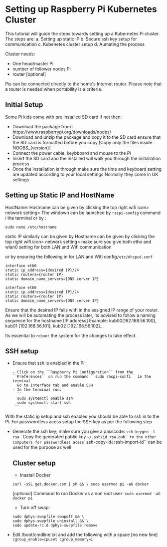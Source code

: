 # Setting up Raspberry Pi Kubernetes Cluster

This tutorial will guide the steps towards setting up a Kubernetes Pi cluster.
The steps are:
a. Setting up static IP
b. Secure ssh key setup for communication
c. Kubenetes cluster setup
d. Aumating the process

Cluster needs:
-  One head/master Pi
-  number of follower nodes Pi
-  router [optional]

Pis can be connected directly to the home's Internet router.
Please note that a router is needed when portability is a criteria. 
## Initial Setup
Some Pi kids come with pre installed SD card if not then:
 - Download the package from :
    https://www.raspberrypi.org/downloads/noobs/
 - Download and unzip the package and copy it to the SD card
 ensure that the SD card is formatted before you copy
 [Copy only the files inside NOOBS_{version}]
 - Connect the power cable, keybboard and mouse to the Pi
 - Insert the SD card and the installed will walk you through the installation process
 - Once the installation is through make sure the time and keyboard setting are updated according to your local settings
  Normally they come in UK settings
 
  

## Setting up Static IP and HostName

HostName:
Hostname can be given by clicking the top right wifi icon> network setting>
The windown can be launched by ``raspi-config`` command i the terminal
or by :

``
sudo nano /etc/hostname
``

static IP similarly can be given by
Hostname can be given by clicking the top right wifi icon> network setting>
make sure you give both etho and wlan0 setting for both LAN and Wifi communication

or by ensuring the following in for LAN and Wifi config``/etc/dhcpcd.conf``

```
interface eth0
static ip_address={desired IP}/24
static routers={router IP}
static domain_name_servers={DNS server IP}

interface eth0
static ip_address={desired IP}/24
static routers={router IP}
static domain_name_servers={DNS server IP}
```
Ensure that the desired IP falls with in the assigned IP range of your router.
As we will be automating the process later, its advised to follow a naming sequence for the hostname [IP address]
Example: kub00[192.168.56.100], kub01 [192.168.56.101], kub02 [192.168.56.102]...

Its essential to ``reboot`` the system for the changes to take effect.

## SSH setup
* Ensure that ssh is enabled in the Pi:

      - Click on the ``Raspberry Pi Configuration`` from the ``Preferences`` on run the command ``sudo raspi-confi`` in the terminal
        Go to Interface tab and enable SSH
      - In the terminal run:
        ``
        sudo systemctl enable ssh
        sudo systemctl start ssh
       ``

With the static ip setup and ssh enabled you should be able to ssh in to the Pi. For passwordless acess setup the SSH key as per the following step
* Generate the ssh key; make sure you give a passcode:
        ``
          ssh-keygen -t rsa 
        ``
  Copy the generated public key ``~/.ssh/id_rsa.pub` to the other computers for passwordless acess
  ``ssh-copy-id`` or ``ssh-import-id`` can be used for the purpose as well
  
  ## Cluster setup
  * Inastall Docker
  
  ``
  curl -sSL get.docker.com | sh && \
  sudo usermod pi -aG docker
  ``
  
  [optional] Command to run Docker as a non root user:
  ``
  sudo usermod -aG docker pi
  ``
  
  * Turn off swap:
  ```
  sudo dphys-swapfile swapoff && \
  sudo dphys-swapfile uninstall && \
  sudo update-rc.d dphys-swapfile remove
  ```
* Edit /boot/cmdline.txt and add the following with a space [no new line]
``
cgroup_enable=cpuset cgroup_memory=1
``

